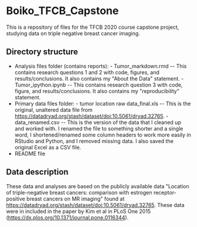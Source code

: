 # Boiko_TFCB_Capstone
This is a repository of files for the TFCB 2020 course capstone project, studying data on triple negative breast cancer imaging.

## Directory structure
- Analysis files folder (contains reports):
        - Tumor_markdown.rmd -- This contains research questions 1 and 2 with code, figures, and results/conclusions. It also contains my "About the Data" statement.
        - Tumor_ipython.ipynb -- This contains research question 3 with code, figure, and results/conclusions. It also contains my "reproducibility" statement.
- Primary data files folder:
        - tumor location raw data_final.xls -- This is the original, unaltered data file from https://datadryad.org/stash/dataset/doi:10.5061/dryad.32765.
        - data_renamed.csv -- This is the version of the data that I cleaned up and worked with. I renamed the file to something shorter and a single word, I shortened/renamed some column headers to work more easily in RStudio and Python, and I removed missing data. I also saved the original Excel as a CSV file.
- README file


## Data description
These data and analyses are based on the publicly available data "Location of triple-negative breast cancers: comparison with estrogen receptor-positive breast cancers on MR imaging" found at https://datadryad.org/stash/dataset/doi:10.5061/dryad.32765. These data were in included in the paper by Kim et al in PLoS One 2015 (https://dx.plos.org/10.1371/journal.pone.0116344).
